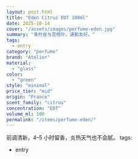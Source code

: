 ```yaml
---
layout: post.html
title: "Eden Citrus EDT 100ml"
date: 2025-10-14
cover: "/assets/images/perfume-eden.jpg"
summary: "青柠皮与苦橙叶，通勤友好。"
tags:
  - entry
category: "perfume"
brand: "Atelier"
material:
  - "glass"
color:
  - "green"
style: "minimal"
price_tier: "mid"
origin: "France"
scent_family: "citrus"
concentration: "EDT"
volume_ml: 100
permalink: "/items/perfume-eden/"
---
```

前调清新，4–5 小时留香，炎热天气也不会腻。
tags:
  - entry
